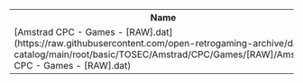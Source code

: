 <table>
<tr><th>Name</th><th>Size</th></tr>
<tr><td>
[Amstrad CPC - Games - [RAW].dat](https://raw.githubusercontent.com/open-retrogaming-archive/dat-catalog/main/root/basic/TOSEC/Amstrad/CPC/Games/[RAW]/Amstrad CPC - Games - [RAW].dat)
</td><td>16064</td></tr>
</table>
